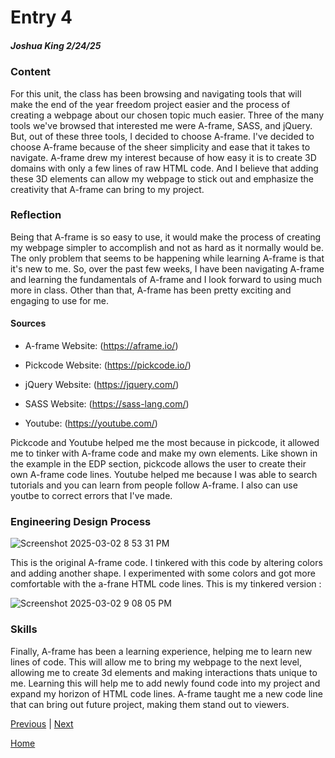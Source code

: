 # Entry 4
##### Joshua King 2/24/25

### Content
 For this unit, the class has been browsing and navigating tools that will make the end of the year freedom project easier and the process of creating a webpage about our chosen topic much easier. Three of the many tools we've browsed that interested me were A-frame, SASS, and jQuery. But, out of these three tools, I decided to choose A-frame. I've decided to choose A-frame because of the sheer simplicity and ease that it takes to navigate. A-frame drew my interest because of how easy it is to create 3D domains with only a few lines of raw HTML code. And I believe that adding these 3D elements can allow my webpage to stick out and emphasize the creativity that A-frame can bring to my project.

### Reflection
 Being that A-frame is so easy to use, it would make the process of creating my webpage simpler to accomplish and not as hard as it normally would be. The only  problem that seems to be happening while learning A-frame is that it's new to me. So, over the past few weeks, I have been navigating A-frame and learning the fundamentals of A-frame and I look forward to using much more in class. Other than that, A-frame has been pretty exciting and engaging to use for me.

#### Sources
* A-frame Website: (https://aframe.io/)

* Pickcode Website: (https://pickcode.io/)

* jQuery Website: (https://jquery.com/)

* SASS Website: (https://sass-lang.com/)

* Youtube: (https://youtube.com/)

 Pickcode and Youtube helped me the most because in pickcode, it allowed me to tinker with A-frame code and make my own elements. Like shown in the example in the EDP section, pickcode allows the user to create their own A-frame code lines. Youtube helped me because I was able to search tutorials and you can learn from people follow A-frame. I also can use youtbe to correct errors that I've made.

### Engineering Design Process
![Screenshot 2025-03-02 8 53 31 PM](https://github.com/user-attachments/assets/45d72dc3-a3df-4dd8-a15c-db45f75d7f79)

 This is the original A-frame code. I tinkered with this code by altering colors and adding another shape. I experimented with some colors and got more comfortable with the a-frane HTML code lines. This is my tinkered version :

![Screenshot 2025-03-02 9 08 05 PM](https://github.com/user-attachments/assets/f6ae6421-69c4-4ba8-a27a-5e4460aee97c)

### Skills
 Finally, A-frame has been a learning experience, helping me to learn new lines of code. This will allow me to bring my webpage to the next level, allowing me to create 3d elements and making interactions thats unique to me. Learning this will help me to add newly found code into my project and expand my horizon of HTML code lines. A-frame taught me a new code line that can bring out future project, making them stand out to viewers.


[Previous](entry03.md) | [Next](entry05.md)

[Home](../README.md)
